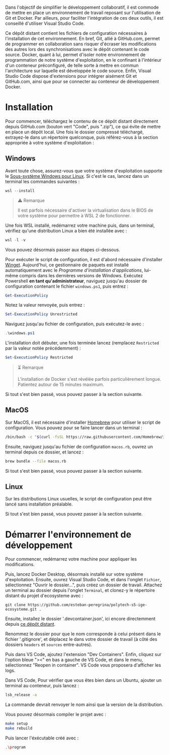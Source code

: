 Dans l'objectif de simplifier le développement collaboratif, il est commode de mettre en place un environnement de travail reposant sur l'utilisation de Git et Docker.
Par ailleurs, pour faciliter l'intégration de ces deux outils, il est conseillé d'utiliser Visual Studio Code.

Ce dépôt distant contient les fichiers de configuration nécessaires à l'installation de cet environnement.
En bref, Git, allié à GitHub.com, permet de programmer en collaboration sans risquer d'écraser les modifications des autres lors des synchronisations avec le dépôt contenant le code source.
Docker, quant à lui, permet d'isoler notre environnement de programmation de notre système d'exploitation, en le confinant à l'intérieur d'un conteneur préconfiguré, de telle sorte à mettre en commun l'architecture sur laquelle est développée le code source.
Enfin, Visual Studio Code dispose d'extensions pour intégrer aisément Git et GitHub.com, ainsi que pour se connecter au conteneur de développement Docker.

# Installation
Pour commencer, téléchargez le contenu de ce dépôt distant directement depuis GitHub.com (bouton vert "Code", puis ".zip"), ce qui évite de mettre en place un dépôt local.
Une fois le dossier compressé téléchargé, extrayez-le dans un répertoire quelconque, puis référez-vous à la section appropriée à votre système d'exploitation :

## Windows
Avant toute chose, assurez-vous que votre système d'exploitation supporte le [Sous-système Windows pour Linux](https://learn.microsoft.com/fr-fr/windows/wsl/install).
Si c'est le cas, lancez dans un terminal les commandes suivantes :
```powershell
wsl --install
```
> ⚠️ Remarque
>
> Il est parfois nécessaire d'activer la virtualisation dans le BIOS de votre système pour permettre à WSL 2 de fonctionner.

Une fois WSL installé, redémarrez votre machine puis, dans un terminal, vérifiez qu'une distribution Linux a bien été installée avec :
```powershell
wsl -l -v
```

Vous pouvez désormais passer aux étapes ci-dessous.

Pour exécuter le script de configuration, il est d'abord nécessaire d'installer [Winget](https://learn.microsoft.com/fr-fr/windows/package-manager/winget/).
Aujourd'hui, ce gestionnaire de paquets est installé automatiquement avec le *Programme d'installation d'applications*, lui-même compris dans les dernières versions de Windows.
Exécutez Powershell **en tant qu'administrateur**, naviguez jusqu'au dossier de configuration contenant le fichier `windows.ps1`, puis entrez :
```powershell
Get-ExecutionPolicy
```
Notez la valeur renvoyée, puis entrez :
```powershell
Set-ExecutionPolicy Unrestricted
```
Naviguez jusqu'au fichier de configuration, puis exécutez-le avec :
```powershell
.\windows.ps1
```
L'installation doit débuter, une fois terminée lancez (remplacez `Restricted` par la valeur notée précédemment) :
```powershell
Set-ExecutionPolicy Restricted
```

> ⏳ Remarque
>
> L'installation de Docker s'est révélée parfois particulièrement longue. Patientez autour de 15 minutes maximum.

Si tout s'est bien passé, vous pouvez passer à la section suivante.

## MacOS
Sur MacOS, il est nécessaire d'installer [Homebrew](https://brew.sh) pour utiliser le script de configuration.
Vous pouvez pour se faire lancer dans un terminal : 
```bash
/bin/bash -c "$(curl -fsSL https://raw.githubusercontent.com/Homebrew/install/HEAD/install.sh)"
```
Ensuite, naviguez jusqu'au fichier de configuration `macos.rb`, ouvrez un terminal depuis ce dossier, et lancez :
```bash
brew bundle --file macos.rb
```
Si tout s'est bien passé, vous pouvez passer à la section suivante.

## Linux
Sur les distributions Linux usuelles, le script de configuration peut être lancé sans installation préalable.

Si tout s'est bien passé, vous pouvez passer à la section suivante.

# Démarrer l'environnement de développement
Pour commencer, redémarrez votre machine pour appliquer les modifications.

Puis, lancez Docker Desktop, désormais installé sur votre système d'exploitation.
Ensuite, ouvrez Visual Studio Code, et dans l'onglet `Fichier`, sélectionnez "Ouvrir le dossier...", puis créez un dossier de travail.
Attachez un terminal au dossier depuis l'onglet `Terminal`, et clonez-y le répertoire distant du projet d'ecosysteme avec :
```
git clone https://github.com/esteban-peregrina/polytech-s5-ige-ecosysteme.git .
```
Ensuite, installez le dossier '.devcontainer.json', ici encore directemment depuis [ce dépôt distant](https://github.com/esteban-peregrina/.devcontainer.git).

Renommez le dossier pour que le nom corresponde à celui présent dans le fichier '.gitignore', et déplacez le dans votre dossier de travail (à côté des dossiers `headers` et `sources` entre-autres).

Puis dans VS Code, ajoutez l'extension "Dev Containers".
Enfin, cliquez sur l'option bleue "><" en bas a gauche de VS Code, et dans le menu, sélectionnez "Reopen in container". VS Code vous proposera d'afficher les logs.

Dans VS Code, Pour vérifier que vous êtes bien dans un Ubuntu, ajouter un terminal au conteneur, puis lancez :
```bash
lsb_release -a
```
La commande devrait renvoyer le nom ainsi que la version de la distribution.

Vous pouvez désormais compiler le projet avec :
```bash
make setup
make rebuild
````
Puis lancer l'éxécutable créé avec :
```bash
.\program
```